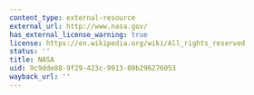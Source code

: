 ```yaml
---
content_type: external-resource
external_url: http://www.nasa.gov/
has_external_license_warning: true
license: https://en.wikipedia.org/wiki/All_rights_reserved
status: ''
title: NASA
uid: 9c9dde88-9f29-423c-9913-09b296276053
wayback_url: ''
---
```

